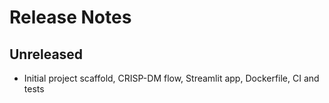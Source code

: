 # Release Notes

## Unreleased
- Initial project scaffold, CRISP-DM flow, Streamlit app, Dockerfile, CI and tests
